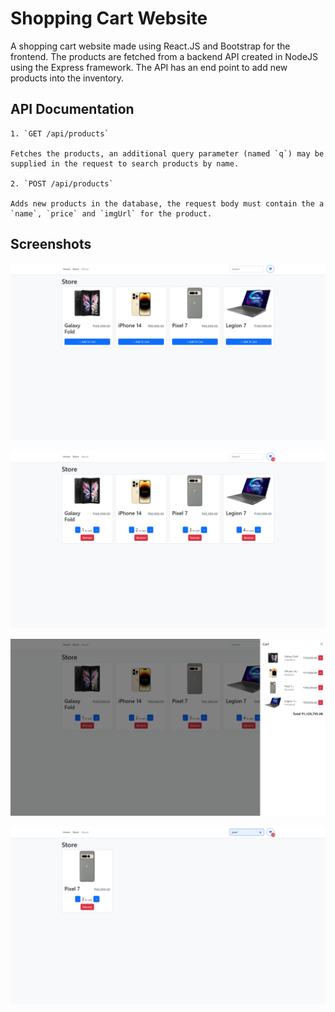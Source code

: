 # Shopping Cart Website

A shopping cart website made using React.JS and Bootstrap for the frontend. The products are fetched from a backend API created in NodeJS using the Express framework. The API has an end point to add new products into the inventory.

## API Documentation

```
1. `GET /api/products`

Fetches the products, an additional query parameter (named `q`) may be supplied in the request to search products by name.

2. `POST /api/products`

Adds new products in the database, the request body must contain the a `name`, `price` and `imgUrl` for the product.
```

## Screenshots

![Initial cart page](./screenshots/Screenshot%20(8).png)

![Page after adding some products to the cart](./screenshots/Screenshot%20(9).png)

![Open cart](./screenshots/Screenshot%20(10).png)

![Searching products](./screenshots/Screenshot%20(11).png)